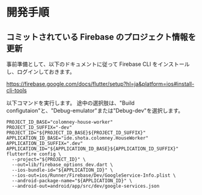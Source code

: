# 開発手順

## コミットされている Firebase のプロジェクト情報を更新

事前準備として、以下のドキュメントに従って Firebase CLI をインストールし、ログインしておきます。

https://firebase.google.com/docs/flutter/setup?hl=ja&platform=ios#install-cli-tools

以下コマンドを実行します。 途中の選択肢は、"Build configutaion"と、"Debug-emulator"または"Debug-dev"を選択します。

```shell
PROJECT_ID_BASE="colomney-house-worker"
PROJECT_ID_SUFFIX="-dev"
PROJECT_ID="${PROJECT_ID_BASE}${PROJECT_ID_SUFFIX}"
APPLICATION_ID_BASE="ide.shota.colomney.HouseWorker"
APPLICATION_ID_SUFFIX=".dev"
APPLICATION_ID="${APPLICATION_ID_BASE}${APPLICATION_ID_SUFFIX}"
flutterfire config \
  --project="${PROJECT_ID}" \
  --out=lib/firebase_options_dev.dart \
  --ios-bundle-id="${APPLICATION_ID}" \
  --ios-out=ios/Runner/Firebase/Dev/GoogleService-Info.plist \
  --android-package-name="${APPLICATION_ID}" \
  --android-out=android/app/src/dev/google-services.json
```
